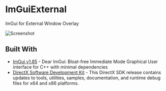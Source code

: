 # ImGuiExternal
ImGui for External Window Overlay

![Screenshot](https://i.imgur.com/dtII8pK.png)

## Built With
* [ImGui v1.85](https://github.com/ocornut/imgui) - Dear ImGui: Bloat-free Immediate Mode Graphical User interface for C++ with minimal dependencies
* [DirectX Software Development Kit](https://www.microsoft.com/en-us/download/details.aspx?id=6812) - This DirectX SDK release contains updates to tools, utilities, samples, documentation, and runtime debug files for x64 and x86 platforms.

